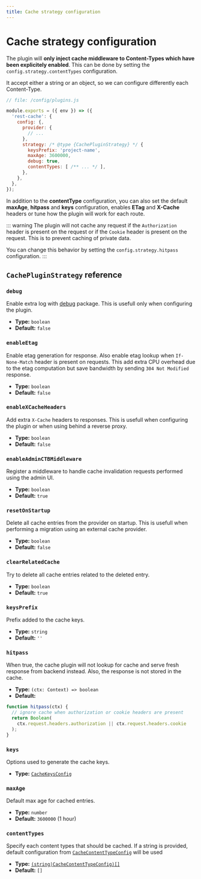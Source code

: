 ```yaml
---
title: Cache strategy configuration
---
```


# Cache strategy configuration

The plugin will **only inject cache middleware to Content-Types which have been explicitely enabled**. This can be done by setting the `config.strategy.contentTypes` configuration.

It accept either a string or an object, so we can configure differently each Content-Type.

```js {9-14}
// file: /config/plugins.js

module.exports = ({ env }) => ({
  'rest-cache': {
    config: {,
      provider: {
        // ...
      },
      strategy: /* @type {CachePluginStrategy} */ {
        keysPrefix: 'project-name',
        maxAge: 3600000,
        debug: true,
        contentTypes: [ /** ... */ ],
      },
    },
  },
});
```

In addition to the **contentType** configuration, you can also set the default **maxAge**, **hitpass** and **keys** configuration, enables **ETag** and **X-Cache** headers or tune how the plugin will work for each route.

::: warning
The plugin will not cache any request if the `Authorization` header is present on the request or if the `Cookie` header is present on the request. This is to prevent caching of private data.

You can change this behavior by setting the `config.strategy.hitpass` configuration.
:::

## `CachePluginStrategy` reference

### `debug`

Enable extra log with [debug](https://www.npmjs.com/package/debug) package. This is usefull only when configuring the plugin.

- **Type:** `boolean`
- **Default:** `false`

### `enableEtag`

Enable etag generation for response. Also enable etag lookup when `If-None-Match` header is present on requests.
This add extra CPU overhead due to the etag computation but save bandwidth by sending `304 Not Modified` response.

- **Type:** `boolean`
- **Default:** `false`

### `enableXCacheHeaders`

Add extra `X-Cache` headers to responses. This is usefull when configuring the plugin or when using behind a reverse proxy.

- **Type:** `boolean`
- **Default:** `false`

### `enableAdminCTBMiddleware`

Register a middleware to handle cache invalidation requests performed using the admin UI.

- **Type:** `boolean`
- **Default:** `true`

### `resetOnStartup`

Delete all cache entries from the provider on startup. This is usefull when performing a migration using an external cache provider.

- **Type:** `boolean`
- **Default:** `false`

### `clearRelatedCache`

Try to delete all cache entries related to the deleted entry.

- **Type:** `boolean`
- **Default:** `true`

### `keysPrefix`

Prefix added to the cache keys.

- **Type:** `string`
- **Default:** `''`

### `hitpass`

When true, the cache plugin will not lookup for cache and serve fresh response from backend instead. Also, the response is not stored in the cache.

- **Type:** `(ctx: Context) => boolean`
- **Default:**

```js
function hitpass(ctx) {
  // ignore cache when authorization or cookie headers are present
  return Boolean(
    ctx.request.headers.authorization || ctx.request.headers.cookie
  );
}
```

### `keys`

Options used to generate the cache keys.

- **Type:** [`CacheKeysConfig`](#cachekeysconfig)

### `maxAge`

Default max age for cached entries.

- **Type:** `number`
- **Default:** `3600000` (1 hour)

### `contentTypes`

Specify each content types that should be cached. If a string is provided, default configuration from [`CacheContentTypeConfig`](#cachecontenttypeconfig) will be used

- **Type:** [`(string|CacheContentTypeConfig)[]`](#cachecontenttypeconfig)
- **Default:** `[]`
